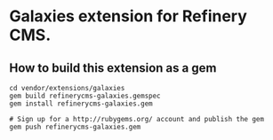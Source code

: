 # Galaxies extension for Refinery CMS.

## How to build this extension as a gem

    cd vendor/extensions/galaxies
    gem build refinerycms-galaxies.gemspec
    gem install refinerycms-galaxies.gem

    # Sign up for a http://rubygems.org/ account and publish the gem
    gem push refinerycms-galaxies.gem
